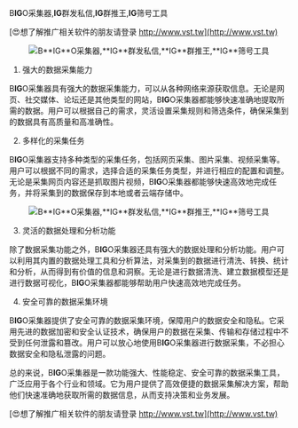 B**IG**O采集器,**IG**群发私信,**IG**群推王,**IG**筛号工具

[😍想了解推广相关软件的朋友请登录 http://www.vst.tw](http://www.vst.tw)

 <center><img src="https://vst.tw/MP4/tuiguang/png/2.png" alt="B**IG**O采集器,**IG**群发私信,**IG**群推王,**IG**筛号工具"></center>

1. 强大的数据采集能力

B**IG**O采集器具有强大的数据采集能力，可以从各种网络来源获取信息。无论是网页、社交媒体、论坛还是其他类型的网站，B**IG**O采集器都能够快速准确地提取所需的数据。用户可以根据自己的需求，灵活设置采集规则和筛选条件，确保采集到的数据具有高质量和高准确性。

2. 多样化的采集任务

B**IG**O采集器支持多种类型的采集任务，包括网页采集、图片采集、视频采集等。用户可以根据不同的需求，选择合适的采集任务类型，并进行相应的配置和调整。无论是采集网页内容还是抓取图片视频，B**IG**O采集器都能够快速高效地完成任务，并将采集到的数据保存到本地或者云端存储中。

 <center><img src="https://vst.tw/MP4/tuiguang/png/5.png" alt="B**IG**O采集器,**IG**群发私信,**IG**群推王,**IG**筛号工具"></center>

3. 灵活的数据处理和分析功能

除了数据采集功能之外，B**IG**O采集器还具有强大的数据处理和分析功能。用户可以利用其内置的数据处理工具和分析算法，对采集到的数据进行清洗、转换、统计和分析，从而得到有价值的信息和洞察。无论是进行数据清洗、建立数据模型还是进行数据可视化，B**IG**O采集器都能够帮助用户快速高效地完成任务。

4. 安全可靠的数据采集环境

B**IG**O采集器提供了安全可靠的数据采集环境，保障用户的数据安全和隐私。它采用先进的数据加密和安全认证技术，确保用户的数据在采集、传输和存储过程中不受到任何泄露和篡改。用户可以放心地使用B**IG**O采集器进行数据采集，不必担心数据安全和隐私泄露的问题。

总的来说，B**IG**O采集器是一款功能强大、性能稳定、安全可靠的数据采集工具，广泛应用于各个行业和领域。它为用户提供了高效便捷的数据采集解决方案，帮助他们快速准确地获取所需的数据信息，从而支持决策和业务发展。

[😍想了解推广相关软件的朋友请登录 http://www.vst.tw](http://www.vst.tw)



